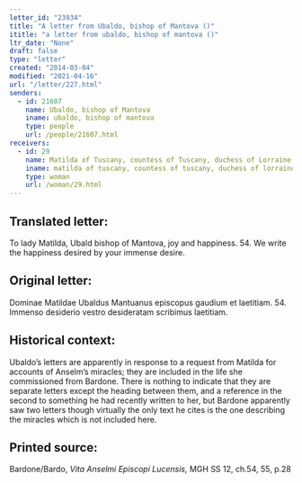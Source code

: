 ```yaml
---
letter_id: "23934"
title: "A letter from Ubaldo, bishop of Mantova ()"
ititle: "a letter from ubaldo, bishop of mantova ()"
ltr_date: "None"
draft: false
type: "letter"
created: "2014-03-04"
modified: "2021-04-16"
url: "/letter/227.html"
senders:
  - id: 21607
    name: Ubaldo, bishop of Mantova
    iname: ubaldo, bishop of mantova
    type: people
    url: /people/21607.html
receivers:
  - id: 29
    name: Matilda of Tuscany, countess of Tuscany, duchess of Lorraine
    iname: matilda of tuscany, countess of tuscany, duchess of lorraine
    type: woman
    url: /woman/29.html
---
```

<h2> Translated letter:</h2>To lady Matilda, Ubald bishop of Mantova, joy and happiness.
54.  We write the happiness desired by your immense desire.
<h2 class="mt-4"> Original letter:</h2>Dominae Matildae Ubaldus Mantuanus episcopus gaudium et laetitiam.
54.  Immenso desiderio vestro desideratam scribimus laetitiam.
<h2 class="mt-4"> Historical context:</h2>Ubaldo’s letters are apparently in response to a request from Matilda for accounts of Anselm’s miracles; they are included in the life she commissioned from Bardone.  There is nothing to indicate that they are separate letters except the heading between them, and a reference in the second to something he had recently written to her, but Bardone apparently saw two letters though virtually the only text he cites is the one describing the miracles which is not included here.
<h2 class="mt-4"> Printed source:</h2><p>Bardone/Bardo, <em>Vita Anselmi Episcopi Lucensis,</em> MGH SS 12, ch.54, 55, p.28</p>